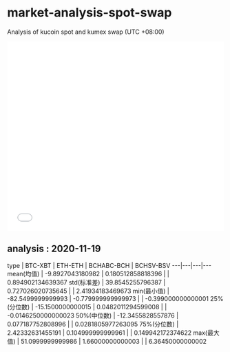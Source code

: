# market-analysis-spot-swap
Analysis of kucoin spot and kumex swap (UTC +08:00)

<iframe width="100%" height="440" src="./data.html" frameborder="no" border="0" scrolling="no"></iframe>

## analysis : 2020-11-19

type | BTC-XBT | ETH-ETH | BCHABC-BCH | BCHSV-BSV 
---|---|---|---
mean(均值) | -9.8927043180982 | 0.180512858818396 |  | 0.894902134639367
std(标准差) | 39.8545255796387 | 0.727026020735645 |  | 2.41934183469673
min(最小值) | -82.5499999999993 | -0.779999999999973 |  | -0.399000000000001
25%(分位数) | -15.1500000000015 | 0.0482011294599008 |  | -0.0146250000000023
50%(中位数) | -12.3455828557876 | 0.077187752808996 |  | 0.0281805977263095
75%(分位数) | 2.42332631455191 | 0.104999999999961 |  | 0.149942172374622
max(最大值) | 51.0999999999986 | 1.66000000000003 |  | 6.36450000000002
